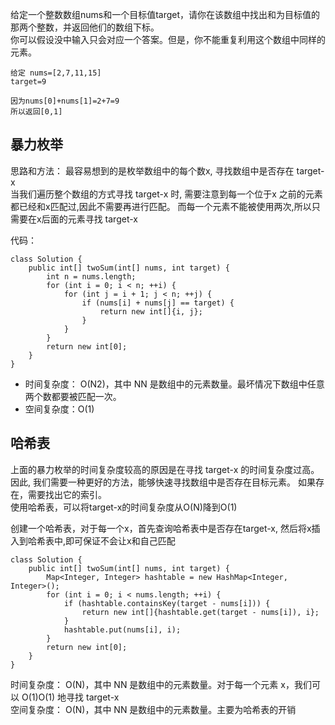 给定一个整数数组nums和一个目标值target，请你在该数组中找出和为目标值的那两个整数，并返回他们的数组下标。   
你可以假设没中输入只会对应一个答案。但是，你不能重复利用这个数组中同样的元素。  

```
给定 nums=[2,7,11,15]
target=9

因为nums[0]+nums[1]=2+7=9
所以返回[0,1]
```


##  暴力枚举
思路和方法： 最容易想到的是枚举数组中的每个数x, 寻找数组中是否存在 target-x  
当我们遍历整个数组的方式寻找 target-x 时, 需要注意到每一个位于x 之前的元素都已经和x匹配过,因此不需要再进行匹配。 而每一个元素不能被使用两次,所以只需要在x后面的元素寻找 target-x  

代码：  
```
class Solution {
    public int[] twoSum(int[] nums, int target) {
        int n = nums.length;
        for (int i = 0; i < n; ++i) {
            for (int j = i + 1; j < n; ++j) {
                if (nums[i] + nums[j] == target) {
                    return new int[]{i, j};
                }
            }
        }
        return new int[0];
    }
}
```
* 时间复杂度： O(N2)，其中 NN 是数组中的元素数量。最坏情况下数组中任意两个数都要被匹配一次。
* 空间复杂度：O(1)

## 哈希表
上面的暴力枚举的时间复杂度较高的原因是在寻找 target-x 的时间复杂度过高。因此, 我们需要一种更好的方法，能够快速寻找数组中是否存在目标元素。 如果存在，需要找出它的索引。  
使用哈希表，可以将target-x的时间复杂度从O(N)降到O(1) 

创建一个哈希表，对于每一个x，首先查询哈希表中是否存在target-x, 然后将x插入到哈希表中,即可保证不会让x和自己匹配
```
class Solution {
    public int[] twoSum(int[] nums, int target) {
        Map<Integer, Integer> hashtable = new HashMap<Integer, Integer>();
        for (int i = 0; i < nums.length; ++i) {
            if (hashtable.containsKey(target - nums[i])) {
                return new int[]{hashtable.get(target - nums[i]), i};
            }
            hashtable.put(nums[i], i);
        }
        return new int[0];
    }
}
```
时间复杂度： O(N)，其中 NN 是数组中的元素数量。对于每一个元素 x，我们可以 O(1)O(1) 地寻找 target-x  
空间复杂度： O(N)，其中 NN 是数组中的元素数量。主要为哈希表的开销

